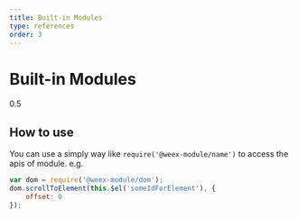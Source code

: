 ```yaml
---
title: Built-in Modules
type: references
order: 3
---
```


# Built-in Modules
<span class="weex-version">0.5</span>

## How to use

You can use a simply way like `require('@weex-module/name')` to access the apis of module. e.g.

```javascript
var dom = require('@weex-module/dom');
dom.scrollToElement(this.$el('someIdForElement'), {
    offset: 0
});
```